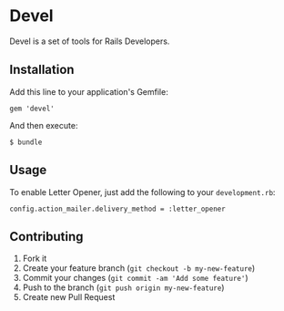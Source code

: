 # Devel

Devel is a set of tools for Rails Developers.

## Installation

Add this line to your application's Gemfile:

    gem 'devel'

And then execute:

    $ bundle

## Usage

To enable Letter Opener, just add the following to your `development.rb`:

    config.action_mailer.delivery_method = :letter_opener

## Contributing

1. Fork it
2. Create your feature branch (`git checkout -b my-new-feature`)
3. Commit your changes (`git commit -am 'Add some feature'`)
4. Push to the branch (`git push origin my-new-feature`)
5. Create new Pull Request
